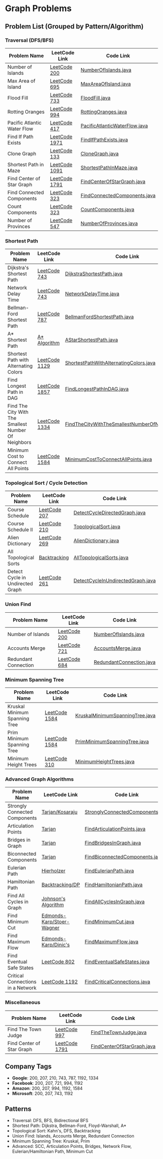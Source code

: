 # Graph Problems

## Problem List (Grouped by Pattern/Algorithm)

### Traversal (DFS/BFS)
| Problem Name | LeetCode Link | Code Link |
|--------------|--------------|-----------|
| Number of Islands | [LeetCode 200](https://leetcode.com/problems/number-of-islands/) | [NumberOfIslands.java](./medium/NumberOfIslands.java) |
| Max Area of Island | [LeetCode 695](https://leetcode.com/problems/max-area-of-island/) | [MaxAreaOfIsland.java](./easy/MaxAreaOfIsland.java) |
| Flood Fill | [LeetCode 733](https://leetcode.com/problems/flood-fill/) | [FloodFill.java](./easy/FloodFill.java) |
| Rotting Oranges | [LeetCode 994](https://leetcode.com/problems/rotting-oranges/) | [RottingOranges.java](./medium/RottingOranges.java) |
| Pacific Atlantic Water Flow | [LeetCode 417](https://leetcode.com/problems/pacific-atlantic-water-flow/) | [PacificAtlanticWaterFlow.java](./medium/PacificAtlanticWaterFlow.java) |
| Find If Path Exists | [LeetCode 1971](https://leetcode.com/problems/find-if-path-exists-in-graph/) | [FindIfPathExists.java](./easy/FindIfPathExists.java) |
| Clone Graph | [LeetCode 133](https://leetcode.com/problems/clone-graph/) | [CloneGraph.java](./easy/CloneGraph.java) |
| Shortest Path in Maze | [LeetCode 1091](https://leetcode.com/problems/shortest-path-in-binary-matrix/) | [ShortestPathInMaze.java](./easy/ShortestPathInMaze.java) |
| Find Center of Star Graph | [LeetCode 1791](https://leetcode.com/problems/find-center-of-star-graph/) | [FindCenterOfStarGraph.java](./easy/FindCenterOfStarGraph.java) |
| Find Connected Components | [LeetCode 323](https://leetcode.com/problems/number-of-connected-components-in-an-undirected-graph/) | [FindConnectedComponents.java](./medium/FindConnectedComponents.java) |
| Count Components | [LeetCode 323](https://leetcode.com/problems/number-of-connected-components-in-an-undirected-graph/) | [CountComponents.java](./easy/CountComponents.java) |
| Number of Provinces | [LeetCode 547](https://leetcode.com/problems/number-of-provinces/) | [NumberOfProvinces.java](./easy/NumberOfProvinces.java) |

### Shortest Path
| Problem Name | LeetCode Link | Code Link |
|--------------|--------------|-----------|
| Dijkstra's Shortest Path | [LeetCode 743](https://leetcode.com/problems/network-delay-time/) | [DijkstraShortestPath.java](./medium/DijkstraShortestPath.java) |
| Network Delay Time | [LeetCode 743](https://leetcode.com/problems/network-delay-time/) | [NetworkDelayTime.java](./medium/NetworkDelayTime.java) |
| Bellman-Ford Shortest Path | [LeetCode 787](https://leetcode.com/problems/cheapest-flights-within-k-stops/) | [BellmanFordShortestPath.java](./medium/BellmanFordShortestPath.java) |
| A* Shortest Path | [A* Algorithm](https://en.wikipedia.org/wiki/A*_search_algorithm) | [AStarShortestPath.java](./medium/AStarShortestPath.java) |
| Shortest Path with Alternating Colors | [LeetCode 1129](https://leetcode.com/problems/shortest-path-with-alternating-colors/) | [ShortestPathWithAlternatingColors.java](./hard/ShortestPathWithAlternatingColors.java) |
| Find Longest Path in DAG | [LeetCode 1857](https://leetcode.com/problems/largest-color-value-in-a-directed-graph/) | [FindLongestPathInDAG.java](./hard/FindLongestPathInDAG.java) |
| Find The City With The Smallest Number Of Neighbors | [LeetCode 1334](https://leetcode.com/problems/find-the-city-with-the-smallest-number-of-neighbors-at-a-threshold-distance/) | [FindTheCityWithTheSmallestNumberOfNeighbors.java](./hard/FindTheCityWithTheSmallestNumberOfNeighbors.java) |
| Minimum Cost to Connect All Points | [LeetCode 1584](https://leetcode.com/problems/min-cost-to-connect-all-points/) | [MinimumCostToConnectAllPoints.java](./hard/MinimumCostToConnectAllPoints.java) |

### Topological Sort / Cycle Detection
| Problem Name | LeetCode Link | Code Link |
|--------------|--------------|-----------|
| Course Schedule | [LeetCode 207](https://leetcode.com/problems/course-schedule/) | [DetectCycleDirectedGraph.java](./medium/DetectCycleDirectedGraph.java) |
| Course Schedule II | [LeetCode 210](https://leetcode.com/problems/course-schedule-ii/) | [TopologicalSort.java](./medium/TopologicalSort.java) |
| Alien Dictionary | [LeetCode 269](https://leetcode.com/problems/alien-dictionary/) | [AlienDictionary.java](./medium/AlienDictionary.java) |
| All Topological Sorts | [Backtracking](https://www.geeksforgeeks.org/all-topological-sorts-of-a-directed-acyclic-graph/) | [AllTopologicalSorts.java](./hard/AllTopologicalSorts.java) |
| Detect Cycle in Undirected Graph | [LeetCode 261](https://leetcode.com/problems/graph-valid-tree/) | [DetectCycleInUndirectedGraph.java](./medium/DetectCycleInUndirectedGraph.java) |

### Union Find
| Problem Name | LeetCode Link | Code Link |
|--------------|--------------|-----------|
| Number of Islands | [LeetCode 200](https://leetcode.com/problems/number-of-islands/) | [NumberOfIslands.java](./medium/NumberOfIslands.java) |
| Accounts Merge | [LeetCode 721](https://leetcode.com/problems/accounts-merge/) | [AccountsMerge.java](./medium/AccountsMerge.java) |
| Redundant Connection | [LeetCode 684](https://leetcode.com/problems/redundant-connection/) | [RedundantConnection.java](./medium/RedundantConnection.java) |

### Minimum Spanning Tree
| Problem Name | LeetCode Link | Code Link |
|--------------|--------------|-----------|
| Kruskal Minimum Spanning Tree | [LeetCode 1584](https://leetcode.com/problems/min-cost-to-connect-all-points/) | [KruskalMinimumSpanningTree.java](./medium/KruskalMinimumSpanningTree.java) |
| Prim Minimum Spanning Tree | [LeetCode 1584](https://leetcode.com/problems/min-cost-to-connect-all-points/) | [PrimMinimumSpanningTree.java](./medium/PrimMinimumSpanningTree.java) |
| Minimum Height Trees | [LeetCode 310](https://leetcode.com/problems/minimum-height-trees/) | [MinimumHeightTrees.java](./medium/MinimumHeightTrees.java) |

### Advanced Graph Algorithms
| Problem Name | LeetCode Link | Code Link |
|--------------|--------------|-----------|
| Strongly Connected Components | [Tarjan/Kosaraju](https://en.wikipedia.org/wiki/Strongly_connected_component) | [StronglyConnectedComponents.java](./hard/StronglyConnectedComponents.java) |
| Articulation Points | [Tarjan](https://en.wikipedia.org/wiki/Biconnected_component) | [FindArticulationPoints.java](./hard/FindArticulationPoints.java) |
| Bridges in Graph | [Tarjan](https://en.wikipedia.org/wiki/Bridge_(graph_theory)) | [FindBridgesInGraph.java](./hard/FindBridgesInGraph.java) |
| Biconnected Components | [Tarjan](https://en.wikipedia.org/wiki/Biconnected_component) | [FindBiconnectedComponents.java](./hard/FindBiconnectedComponents.java) |
| Eulerian Path | [Hierholzer](https://en.wikipedia.org/wiki/Eulerian_path) | [FindEulerianPath.java](./hard/FindEulerianPath.java) |
| Hamiltonian Path | [Backtracking/DP](https://en.wikipedia.org/wiki/Hamiltonian_path) | [FindHamiltonianPath.java](./hard/FindHamiltonianPath.java) |
| Find All Cycles in Graph | [Johnson's Algorithm](https://en.wikipedia.org/wiki/Johnson%27s_algorithm) | [FindAllCyclesInGraph.java](./hard/FindAllCyclesInGraph.java) |
| Find Minimum Cut | [Edmonds-Karp/Stoer-Wagner](https://en.wikipedia.org/wiki/Minimum_cut) | [FindMinimumCut.java](./hard/FindMinimumCut.java) |
| Find Maximum Flow | [Edmonds-Karp/Dinic's](https://en.wikipedia.org/wiki/Maximum_flow_problem) | [FindMaximumFlow.java](./hard/FindMaximumFlow.java) |
| Find Eventual Safe States | [LeetCode 802](https://leetcode.com/problems/find-eventual-safe-states/) | [FindEventualSafeStates.java](./medium/FindEventualSafeStates.java) |
| Critical Connections in a Network | [LeetCode 1192](https://leetcode.com/problems/critical-connections-in-a-network/) | [FindCriticalConnections.java](./hard/FindCriticalConnections.java) |

### Miscellaneous
| Problem Name | LeetCode Link | Code Link |
|--------------|--------------|-----------|
| Find The Town Judge | [LeetCode 997](https://leetcode.com/problems/find-the-town-judge/) | [FindTheTownJudge.java](./medium/FindTheTownJudge.java) |
| Find Center of Star Graph | [LeetCode 1791](https://leetcode.com/problems/find-center-of-star-graph/) | [FindCenterOfStarGraph.java](./easy/FindCenterOfStarGraph.java) |

## Company Tags

- **Google**: 200, 207, 210, 743, 787, 1192, 1334
- **Facebook**: 200, 207, 721, 994, 1192
- **Amazon**: 200, 207, 994, 1192, 1584
- **Microsoft**: 200, 207, 743, 1192

## Patterns

- Traversal: DFS, BFS, Bidirectional BFS
- Shortest Path: Dijkstra, Bellman-Ford, Floyd-Warshall, A*
- Topological Sort: Kahn's, DFS, Backtracking
- Union Find: Islands, Accounts Merge, Redundant Connection
- Minimum Spanning Tree: Kruskal, Prim
- Advanced: SCC, Articulation Points, Bridges, Network Flow, Eulerian/Hamiltonian Path, Minimum Cut
